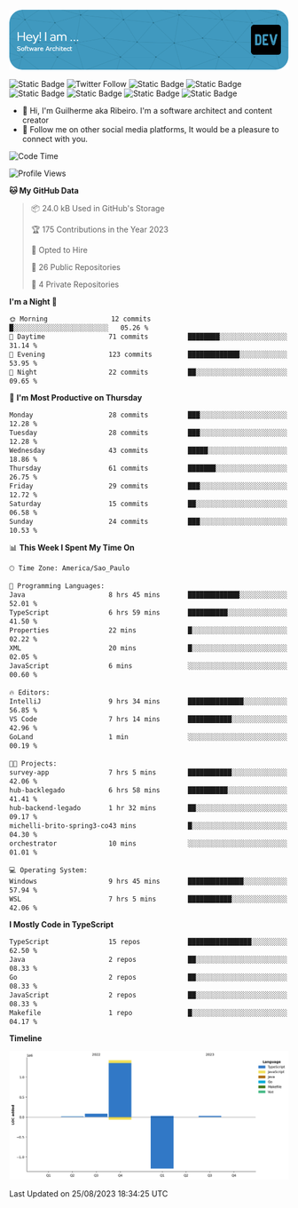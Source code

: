 ![Header](./assets/github-header-image.png)

![Static Badge](https://img.shields.io/badge/Software%20Architect-blue)
 ![Twitter Follow](https://img.shields.io/twitter/follow/dev_pkg) ![Static Badge](https://img.shields.io/badge/Java-orange) ![Static Badge](https://img.shields.io/badge/Springboot-green) ![Static Badge](https://img.shields.io/badge/Golang-blue) ![Static Badge](https://img.shields.io/badge/Nodejs-green) ![Static Badge](https://img.shields.io/badge/Javascript-yellow) ![Static Badge](https://img.shields.io/badge/Vuejs-green)

- 👋 Hi, I'm Guilherme aka Ribeiro. I'm a software architect and content creator
- 👀 Follow me on other social media platforms, It would be a pleasure to connect with you.

<!--START_SECTION:waka-->
![Code Time](http://img.shields.io/badge/Code%20Time-71%20hrs%2013%20mins-blue)

![Profile Views](http://img.shields.io/badge/Profile%20Views-0-blue)

**🐱 My GitHub Data** 

> 📦 24.0 kB Used in GitHub's Storage 
 > 
> 🏆 175 Contributions in the Year 2023
 > 
> 💼 Opted to Hire
 > 
> 📜 26 Public Repositories 
 > 
> 🔑 4 Private Repositories 
 > 
**I'm a Night 🦉** 

```text
🌞 Morning                12 commits          █░░░░░░░░░░░░░░░░░░░░░░░░   05.26 % 
🌆 Daytime                71 commits          ████████░░░░░░░░░░░░░░░░░   31.14 % 
🌃 Evening                123 commits         █████████████░░░░░░░░░░░░   53.95 % 
🌙 Night                  22 commits          ██░░░░░░░░░░░░░░░░░░░░░░░   09.65 % 
```
📅 **I'm Most Productive on Thursday** 

```text
Monday                   28 commits          ███░░░░░░░░░░░░░░░░░░░░░░   12.28 % 
Tuesday                  28 commits          ███░░░░░░░░░░░░░░░░░░░░░░   12.28 % 
Wednesday                43 commits          █████░░░░░░░░░░░░░░░░░░░░   18.86 % 
Thursday                 61 commits          ███████░░░░░░░░░░░░░░░░░░   26.75 % 
Friday                   29 commits          ███░░░░░░░░░░░░░░░░░░░░░░   12.72 % 
Saturday                 15 commits          ██░░░░░░░░░░░░░░░░░░░░░░░   06.58 % 
Sunday                   24 commits          ███░░░░░░░░░░░░░░░░░░░░░░   10.53 % 
```


📊 **This Week I Spent My Time On** 

```text
🕑︎ Time Zone: America/Sao_Paulo

💬 Programming Languages: 
Java                     8 hrs 45 mins       █████████████░░░░░░░░░░░░   52.01 % 
TypeScript               6 hrs 59 mins       ██████████░░░░░░░░░░░░░░░   41.50 % 
Properties               22 mins             █░░░░░░░░░░░░░░░░░░░░░░░░   02.22 % 
XML                      20 mins             █░░░░░░░░░░░░░░░░░░░░░░░░   02.05 % 
JavaScript               6 mins              ░░░░░░░░░░░░░░░░░░░░░░░░░   00.60 % 

🔥 Editors: 
IntelliJ                 9 hrs 34 mins       ██████████████░░░░░░░░░░░   56.85 % 
VS Code                  7 hrs 14 mins       ███████████░░░░░░░░░░░░░░   42.96 % 
GoLand                   1 min               ░░░░░░░░░░░░░░░░░░░░░░░░░   00.19 % 

🐱‍💻 Projects: 
survey-app               7 hrs 5 mins        ███████████░░░░░░░░░░░░░░   42.06 % 
hub-backlegado           6 hrs 58 mins       ██████████░░░░░░░░░░░░░░░   41.41 % 
hub-backend-legado       1 hr 32 mins        ██░░░░░░░░░░░░░░░░░░░░░░░   09.17 % 
michelli-brito-spring3-co43 mins             █░░░░░░░░░░░░░░░░░░░░░░░░   04.30 % 
orchestrator             10 mins             ░░░░░░░░░░░░░░░░░░░░░░░░░   01.01 % 

💻 Operating System: 
Windows                  9 hrs 45 mins       ██████████████░░░░░░░░░░░   57.94 % 
WSL                      7 hrs 5 mins        ███████████░░░░░░░░░░░░░░   42.06 % 
```

**I Mostly Code in TypeScript** 

```text
TypeScript               15 repos            ████████████████░░░░░░░░░   62.50 % 
Java                     2 repos             ██░░░░░░░░░░░░░░░░░░░░░░░   08.33 % 
Go                       2 repos             ██░░░░░░░░░░░░░░░░░░░░░░░   08.33 % 
JavaScript               2 repos             ██░░░░░░░░░░░░░░░░░░░░░░░   08.33 % 
Makefile                 1 repo              █░░░░░░░░░░░░░░░░░░░░░░░░   04.17 % 
```



**Timeline**

![Lines of Code chart](https://raw.githubusercontent.com/Guilhrib/Guilhrib/main/assets/bar_graph.png)


 Last Updated on 25/08/2023 18:34:25 UTC
<!--END_SECTION:waka-->
